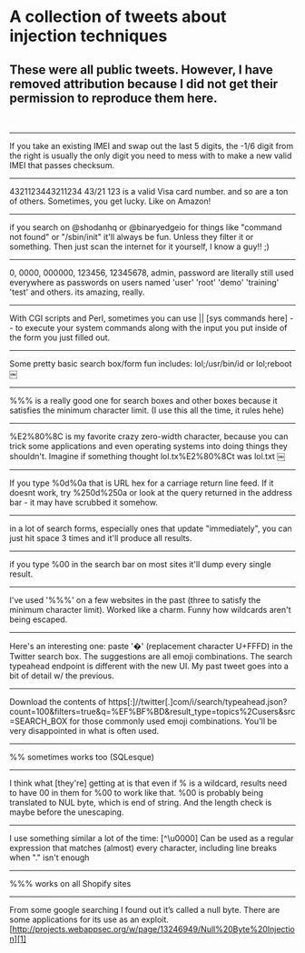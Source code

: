 # A collection of tweets about injection techniques

## These were all public tweets. However, I have removed attribution because I did not get their permission to reproduce them here.
<br>
<hr>
If you take an existing IMEI and swap out the last 5 digits, the -1/6 digit from the right is usually the only digit you need to mess with to make a new valid IMEI that passes checksum.
<hr>
4321123443211234 43/21 123 is a valid Visa card number.
and so are a ton of others. Sometimes, you get lucky. Like on Amazon!
<hr>
if you search on @shodanhq or @binaryedgeio
 for things like "command not found" or "/sbin/init" it'll always be fun. Unless they filter it or something. Then just scan the internet for it yourself, I know a guy!! ;)
<hr>
0, 0000, 000000, 123456, 12345678, admin, password are literally still used everywhere as passwords on users named 'user' 'root' 'demo' 'training' 'test' and others. its amazing, really.
<hr>
With CGI scripts and Perl, sometimes you can use || [sys commands here] -- to execute your system commands along with the input you put inside of the form you just filled out.
<hr>
Some pretty basic search box/form fun includes:
lol;/usr/bin/id or lol;reboot 
￼<hr>
%%% is a really good one for search boxes and other boxes because it satisfies the minimum character limit. (I use this all the time, it rules hehe)
<hr>
%E2%80%8C is my favorite crazy zero-width character, because you can trick some applications and even operating systems into doing things they shouldn't. Imagine if something thought lol.tx%E2%80%8Ct was lol.txt 
￼<hr>
If you type %0d%0a that is URL hex for a carriage return line feed. If it doesnt work, try %250d%250a or look at the query returned in the address bar - it may have scrubbed it somehow.
<hr>
in a lot of search forms, especially ones that update "immediately", you can just hit space 3 times and it'll produce all results.
<hr>
if you type %00 in the search bar on most sites it'll dump every single result.
<hr>
I've used '%%%' on a few websites in the past (three to satisfy the minimum character limit). Worked like a charm. Funny how wildcards aren't being escaped.
<hr>
Here's an interesting one: paste '�' (replacement character U+FFFD) in the Twitter search box. The suggestions are all emoji combinations. The search typeahead endpoint is different with the new UI. My past tweet goes into a bit of detail w/ the previous.
<hr>
Download the contents of https[:]//twitter[.]com/i/search/typeahead.json?count=100&filters=true&q=%EF%BF%BD&result_type=topics%2Cusers&src=SEARCH_BOX for those commonly used emoji combinations. You'll be very disappointed in what is often used.
<hr>
%% sometimes works too (SQLesque)
<hr>
I think what [they're] getting at is that even if % is a wildcard, results need to have 00 in them for %00 to work like that. %00 is probably being translated to NUL byte, which is end of string. And the length check is maybe before the unescaping.
<hr>
I use something similar a lot of the time:
[^\u0000]
Can be used as a regular expression that matches (almost) every character, including line breaks when "." isn't enough
<hr>
%%% works on all Shopify sites
<hr>

From some google searching I found out it’s called a null byte. There are some applications for its use as an exploit.  [http://projects.webappsec.org/w/page/13246949/Null%20Byte%20Injection][1]

[1]:http://projects.webappsec.org/w/page/13246949/Null%20Byte%20Injection